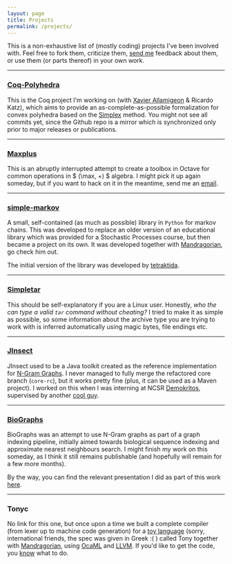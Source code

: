 ```yaml
---
layout: page
title: Projects
permalink: /projects/
---
```


This is a non-exhaustive list of (mostly coding) projects I've been
involved with. Feel free to fork them, criticize them, [send me][email-me]
feedback about them, or use them (or parts thereof) in your own work.

---


### [Coq-Polyhedra][coq-polyhedra]
This is the Coq project I'm working on
(with [Xavier Allamigeon][allamigeon-page] & Ricardo Katz),
which aims to provide an as-complete-as-possible formalization for convex
polyhedra based on the [Simplex][simplex-method] method. You might not see all
commits yet, since the Github repo is a mirror which is synchronized only prior
to major releases or publications.

---


### [Maxplus][maxplus-toolbox]
This is an abruptly interrupted attempt to create a toolbox in Octave for
common operations in $ (\max, +) $ algebra. I might pick it up again someday,
but if you want to hack on it in the meantime, send me an [email][email-me].

---


### [simple-markov][simple-markov-lib]
A small, self-contained (as much as possible) library in `Python` for markov
chains. This was developed to replace an older version of an educational
library which was provided for a Stochastic Processes course, but then became a
project on its own. It was developed together with
[Mandragorian][mandragorian], go check him out.

The initial version of the library was developed by [tetraktida][tetraktida].

---


### [Simpletar][simpletar]
This should be self-explanatory if you are a Linux user. Honestly, *who the
can type a valid `tar` command without cheating?* I tried to make it as simple
as possible, so some information about the archive type you are trying to work
with is inferred automatically using magic bytes, file endings etc.

---


### [JInsect][jinsect]
JInsect used to be a Java toolkit created as the reference implementation for
[N-Gram Graphs][n-gram-graphs]. I never managed to fully merge the refactored
core branch (`core-rc`), but it works pretty fine (plus, it can be used as a Maven
project). I worked on this when I was interning at NCSR
[Demokritos][demokritos], supervised by another [cool guy][ggianna].

---


### [BioGraphs][biographs]
BioGraphs was an attempt to use N-Gram graphs as part of a graph indexing
pipeline, initially aimed towards biological sequence indexing and approximate
nearest neighbours search. I might finish my work on this someday, as I think
it still remains publishable (and hopefully will remain for a few more months).

By the way, you can find the relevant presentation I did as part of this work
[here][biographs-presentation].

---


### Tonyc
No link for this one, but once upon a time we built a complete compiler (from
lexer up to machine code generation) for a [toy language][tony-spec] (sorry,
international friends, the spec was given in Greek :( ) called Tony together
with [Mandragorian][mandragorian], using [OcaML][ocaml] and [LLVM][llvm].
If you'd like to get the code, you [know][email-me] what to do.


[allamigeon-page]: http://www.cmap.polytechnique.fr/~allamigeon/
[biographs]: https://github.com/VHarisop/BioGraphs
[biographs-presentation]: https://www.iit.demokritos.gr/sites/default/files/5_similaritysearchinbiologicalsequences.pdf
[coq-polyhedra]: https://github.com/nhojem/Coq-Polyhedra
[demokritos]: https://www.iit.demokritos.gr
[email-me]: mailto:vharisop@gmail.com
[ggianna]: http://users.iit.demokritos.gr/~ggianna/
[jinsect]: https://github.com/VHarisop/JInsect/tree/core-rc
[llvm]: http://llvm.org/
[mandragorian]: https://github.com/Mandragorian
[maxplus-toolbox]: https://github.com/VHarisop/maxplus
[n-gram-graphs]: https://tac.nist.gov/publications/2009/participant.papers/DemokritosGR.proceedings.pdf
[ocaml]: https://ocaml.org/
[simple-markov-lib]: https://github.com/VHarisop/simple-markov
[simpletar]: https://github.com/VHarisop/Simpletar
[simplex-method]: https://en.wikipedia.org/wiki/Simplex_algorithm
[tetraktida]: https://github.com/tetraktida
[tony-spec]: http://courses.softlab.ntua.gr/compilers/2015a/tony2015.pdf
